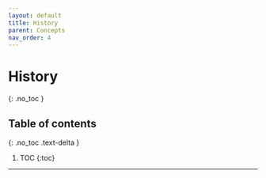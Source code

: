 ```yaml
---
layout: default
title: History
parent: Concepts
nav_order: 4
---
```


# History
{: .no_toc }

## Table of contents
{: .no_toc .text-delta }

1. TOC
{:toc}
----


